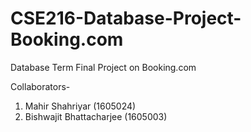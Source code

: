 # CSE216-Database-Project-Booking.com

Database Term Final Project on Booking.com

Collaborators-
1. Mahir Shahriyar (1605024)
2. Bishwajit Bhattacharjee (1605003)

